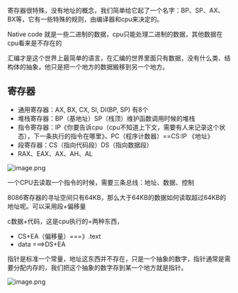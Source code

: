 寄存器很特殊，没有地址的概念，我们简单给它起了一个名字：BP、SP、AX、BX等，它有一些特殊的规则，由编译器和cpu来决定的。

Native code 就是一些二进制的数据，cpu只能处理二进制的数据，其他数据在cpu看来是不存在的

汇编才是这个世界上最简单的语言，在汇编的世界里面只有数据，没有什么类、结构体的抽象，他只是把一个地方的数据搬移到另一个地方。

## 寄存器

* 通用寄存器：AX, BX, CX, SI, DI(BP, SP) 有8个
* 堆栈寄存器：BP（基地址）SP（栈顶）维护函数调用时候的堆栈
* 指令寄存器：IP《你要告诉cpu（cpu不知道上下文，需要有人来记录这个状态），下一条执行的指令在哪里》、PC（程序计数器）==CS:IP 《地址》
* 段寄存器：CS（指向代码段）DS（指向数据段）
* RAX、EAX、AX、AH、AL

![image.png](https://upload-images.jianshu.io/upload_images/6967649-427fd587b9939ff8.png?imageMogr2/auto-orient/strip%7CimageView2/2/w/1240)

一个CPU去读取一个指令的时候，需要三条总线：地址、数据、控制

8086寄存器的寻址空间只有64KB，那么大于64KB的数据如何读取超过64KB的地址呢。可以采用段+偏移量

c数据+代码，这是cpu执行的=两种东西，

* CS+EA（偏移量）===》.text
* data ===>DS+EA

指针是标准一个常量，地址这东西并不存在，只是一个抽象的数字，指针通常是需要分配内存的，我们把这个抽象的数字存到某一个地方就是指针。

![image.png](https://upload-images.jianshu.io/upload_images/6967649-4d353cbc2b372a92.png?imageMogr2/auto-orient/strip%7CimageView2/2/w/1240)






